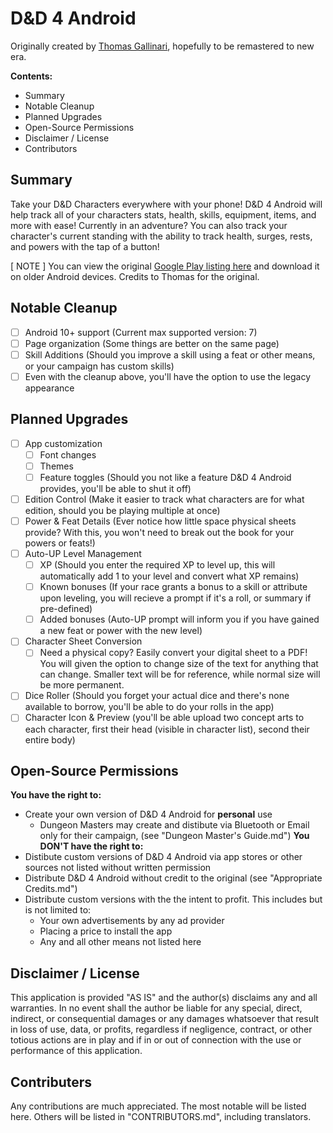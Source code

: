 D&D 4 Android
=============
Originally created by [Thomas Gallinari](https://github.com/tijee/dnd4android), hopefully to be remastered to new era.

**Contents:**
- Summary
- Notable Cleanup
- Planned Upgrades
- Open-Source Permissions
- Disclaimer / License
- Contributors

## Summary
Take your D&D Characters everywhere with your phone! D&D 4 Android will help track all of your characters stats, health, skills, equipment, items, and more with ease! Currently in an adventure? You can also track your character's current standing with the ability to track health, surges, rests, and powers with the tap of a button!

[ NOTE ] You can view the original [Google Play listing here](https://play.google.com/store/apps/details?id=com.thomasgallinari.dnd4android&gl=US) and download it on older Android devices. Credits to Thomas for the original.

## Notable Cleanup
- [ ] Android 10+ support (Current max supported version: 7)
- [ ] Page organization (Some things are better on the same page)
- [ ] Skill Additions (Should you improve a skill using a feat or other means, or your campaign has custom skills)
- [ ] Even with the cleanup above, you'll have the option to use the legacy appearance

## Planned Upgrades
- [ ] App customization
  - [ ] Font changes
  - [ ] Themes
  - [ ] Feature toggles (Should you not like a feature D&D 4 Android provides, you'll be able to shut it off)
- [ ] Edition Control (Make it easier to track what characters are for what edition, should you be playing multiple at once)
- [ ] Power & Feat Details (Ever notice how little space physical sheets provide? With this, you won't need to break out the book for your powers or feats!)
- [ ] Auto-UP Level Management
  - [ ] XP (Should you enter the required XP to level up, this will automatically add 1 to your level and convert what XP remains)
  - [ ] Known bonuses (If your race grants a bonus to a skill or attribute upon leveling, you will recieve a prompt if it's a roll, or summary if pre-defined)
  - [ ] Added bonuses (Auto-UP prompt will inform you if you have gained a new feat or power with the new level)
- [ ] Character Sheet Conversion
  - [ ] Need a physical copy? Easily convert your digital sheet to a PDF! You will given the option to change size of the text for anything that can change. Smaller text will be for reference, while normal size will be more permanent.
- [ ] Dice Roller (Should you forget your actual dice and there's none available to borrow, you'll be able to do your rolls in the app)
- [ ] Character Icon & Preview (you'll be able upload two concept arts to each character, first their head (visible in character list), second their entire body)

## Open-Source Permissions
**You have the right to:**
- Create your own version of D&D 4 Android for **personal** use
  - Dungeon Masters may create and distibute via Bluetooth or Email only for their campaign, (see "Dungeon Master's Guide.md")
**You DON'T have the right to:**
- Distibute custom versions of D&D 4 Android via app stores or other sources not listed without written permission
- Distribute D&D 4 Android without credit to the original (see "Appropriate Credits.md")
- Distribute custom versions with the the intent to profit. This includes but is not limited to:
  - Your own advertisements by any ad provider
  - Placing a price to install the app
  - Any and all other means not listed here

## Disclaimer / License
This application is provided "AS IS" and the author(s) disclaims any and all warranties. In no event shall the author be liable for any special, direct, indirect, or consequential damages or any damages whatsoever that result in loss of use, data, or profits, regardless if negligence, contract, or other totious actions are in play and if in or out of connection with the use or performance of this application.

## Contributers
Any contributions are much appreciated. The most notable will be listed here. Others will be listed in "CONTRIBUTORS.md", including translators.
